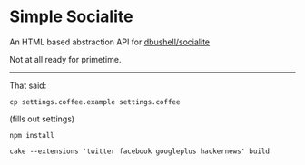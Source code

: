 # Simple Socialite
An HTML based abstraction API for [dbushell/socialite](https://github.com/dbushell/socialite)

Not at all ready for primetime.

---

That said:

`cp settings.coffee.example settings.coffee`

(fills out settings)

`npm install`

`cake --extensions 'twitter facebook googleplus hackernews' build`
